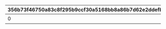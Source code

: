 |356b73f46750a83c8f295b9ccf30a5168bb8a86b7d62e2ddefb4a00928c203e7|dfcffe1646c40bef44aeb8d111d090ffbb7ddd3588aff89e72898faa718cf1c8|5d86aed7a21ddd246c35b51d9ec1aea89d20e67a73db9f987f82779fdc238f16|0a9e31f7cc43b7a0a8f20eeecf2befa1d75e2959c91e9c46f67cd86ddf9e9e34|a120c00a62e24197ad3455dc65882e7d28c5122f914d752a8f79b40eda16fa0a|c75c5c6979eb6cd8db6e1db1ae0fa7f2a39dbfee0ce42dc2bd3c355b9f45ba4e|7086a687e39b9d697298be9b018db3e9f294c36bbeba1499ac3128ad944d50f5|e4c71f8a5f054f061ade9ceca890820366edd5292e3f944d3c2128b63abf8223|420cf3cdec55fcd9783636defe8ab32a9f080a70a0e7b9849dd2a0bd26127a45|731d0026b90e9c47bdd9ab591a26d2eb3ab42a21f294dd8ff250450e9ab5b93d|ec941d55469ebe92f1c091caae175ac383fb321780cd58250d4edba4a33e92b6|fbc06f5b5d868aed10ceb04a5ddaaf30ef66adc938652575a5dec8c588a3a350|1b68d3a2f89f4faf413d915040b6141cbf53c43bcfa450e5ae0e4d9ea57b1453|afca803ca43aac6b4d5b5387d8ce7d03ff4a5d52dccd1bbefe55a2719419421a|e108fe3de3afcaaa35aeeeb21d25439e81d97c89131b6b93665f8a82b6388866|fac4af58edbadbf5cae7e653cbc584e64382c0510ba076e5539126efc4cca58b|da44c58f8f689ecb7dfe56af451c5a0abf7a9446a2a28f6254a2d74610fcb775|cfe4767988415d81c3cf7739fd8b5b658ac33101f8f618ea81f98136de6ee420|
| --- | --- | --- | --- | --- | --- | --- | --- | --- | --- | --- | --- | --- | --- | --- | --- | --- | --- |
|0|50000|15|0|スコアを累計で50000獲得しよう|0|0|0|0|0|1|0|11001086|0|0|1|0|0|